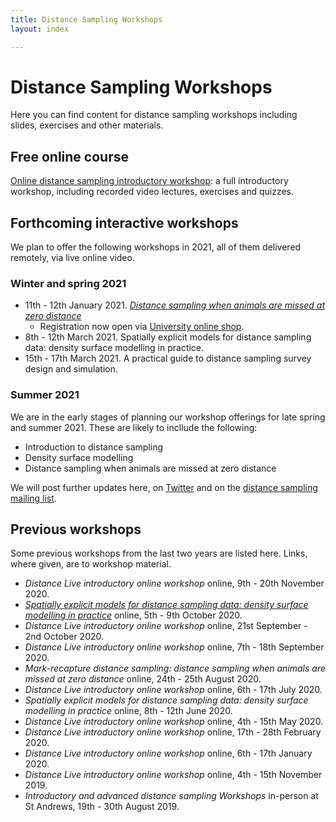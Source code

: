 ```yaml
---
title: Distance Sampling Workshops
layout: index

---
```


# Distance Sampling Workshops

Here you can find content for distance sampling workshops including slides, exercises and other materials.

## Free online course

[Online distance sampling introductory workshop](online-course): a full introductory workshop, including recorded video lectures, exercises and quizzes.


## Forthcoming interactive workshops

We plan to offer the following workshops in 2021, all of them delivered remotely, via live online video.

### Winter and spring 2021

- 11th - 12th January 2021.  [*Distance sampling when animals are missed at zero distance*](http://workshops.distancesampling.org/mrds-jan-2021.html)
  - Registration now open via [University online shop](https://onlineshop.st-andrews.ac.uk/conferences-and-events/events/creem/markrecapture-distance-sampling-training-workshop-live-online-1112th-january-2021).
-  8th - 12th March 2021.  Spatially explicit models for distance sampling data: density surface modelling in practice.
- 15th - 17th March 2021.  A practical guide to distance sampling survey design and simulation.

### Summer 2021

We are in the early stages of planning our workshop offerings for late spring and summer 2021.  These are likely to incllude the following:

- Introduction to distance sampling
- Density surface modelling
- Distance sampling when animals are missed at zero distance

We will post further updates here, on [Twitter](http://twitter.com/distancesamp) and on the [distance sampling mailing list](https://groups.google.com/forum/#!forum/distance-sampling).

## Previous workshops

Some previous workshops from the last two years are listed here.  Links, where given, are to workshop material. 

- *Distance Live introductory online workshop* online, 9th - 20th November 2020.
- [*Spatially explicit models for distance sampling data: density surface modelling in practice*](http://workshops.distancesampling.org/online-dsm-2020/) online, 5th - 9th October 2020.  
- *Distance Live introductory online workshop* online, 21st September - 2nd October 2020.
- *Distance Live introductory online workshop* online, 7th - 18th September 2020.
- *Mark-recapture distance sampling: distance sampling when animals are missed at zero distance* online, 24th - 25th August 2020.
- *Distance Live introductory online workshop* online, 6th - 17th July 2020.
- *Spatially explicit models for distance sampling data: density surface modelling in practice* online, 8th - 12th June 2020.
- *Distance Live introductory online workshop* online, 4th - 15th May 2020.
- *Distance Live introductory online workshop* online, 17th - 28th February 2020.
- *Distance Live introductory online workshop* online, 6th - 17th January 2020.
- *Distance Live introductory online workshop* online, 4th - 15th November 2019.
- *Introductory and advanced distance sampling Workshops* in-person at St Andrews, 19th - 30th August 2019.

